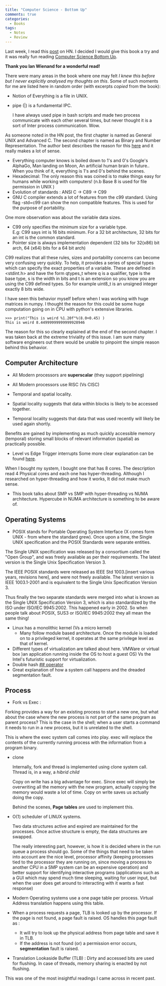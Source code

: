 ```yaml
---
title: "Computer Science - Bottom Up"
comments: true
categories:
  - Books
tags:
  - Notes
  - Review
---
```


Last week, I read this [post](https://news.ycombinator.com/item?id=13249675) on HN. I decided I would give this book a try and it was really fun reading  [Computer Science Bottom Up](https://www.bottomupcs.com/
).

 **Thank you Ian Wienand for a wonderful read!**

There were many areas in the book where one may felt *I knew this before but I never explicitly analysed my thoughts on this*. Some of such moments for me are listed here in random order (with excerpts _copied_ from the book):

* Notion of Everything is a file in UNIX.
* pipe (|) is a fundamental IPC.

  I have always used pipe in bash scripts and made two process communicate with each other several times, but never thought it is a sort of Inter process communication. Wow.

As someone noted in the HN post, the first chapter is named as General UNIX and Advanced C. The second chapter is named as Binary and Number Representation. The author best describes the reason for this [here](https://news.ycombinator.com/item?id=7611874) and it really makes a lot of sense.

* Everything computer knows is boiled down to 1's and 0's
  Google's AlphaGo, Man landing on Moon, An artificial human brain in future.. When you think of it, everything is 1's and 0's behind the scenes.
* Hexadecimal: The only reason this was coined is to make things easy for humans while working with computers! (n.b Base 8 is used for file permission in UNIX )
* Evolution of standards : ANSI C -> C89 -> C99
* GNU C compiler extends a lot of features from the c99 standard. Using flag -std=c99 can show the non compatible features. This is used for the purpose of portability.

One more observation was about the variable data sizes.

* C99 only specifies the minimum size for a variable type.  
E.g: C99 says int is 16 bits minimum. For a 32 bit architecture, 32 bits for an int is the common standard.
* Pointer size is always implementation dependent (32 bits for 32(x86) bit arch, 64 (x64) bits for a 64 bit arch)

C99 realizes that all these rules, sizes and portability concerns can become very confusing very quickly. To help, it provides a series of special types which can specify the exact properties of a variable. These are defined in <stdint.h> and have the form qtypes_t where q is a qualifier, type is the base type, s is the width in bits and t is
an extension so you know you are using the C99 defined types.
So for example uint8_t is an unsigned integer exactly 8 bits wide.  

I have seen this behavior myself before when I was working with huge matrices in numpy. I thought the reason for this could be some huge computation going on in CPU with python's extensive libraries.

    >>> print("This is weird %1.20f"%(8.0+0.45) )
    This is weird 8.44999999999999928946

 The reason for this so clearly explained at the end of the second chapter. I was taken back at the extreme triviality of this issue. I am sure many software engineers out there would be unable to pinpoint the simple reason behind this behavior.

## Computer Architecture

* All Modern processors are **superscalar** (they support pipelining)
* All Modern processors use RISC (Vs CISC)

* Temporal and spatial locality.
 *  Spatial locality suggests that data within blocks is likely to be accessed together.
 * Temporal locality suggests that data that was used recently will likely be used again shortly.

 Benefits are gained by implementing as much quickly accessible memory (temporal) storing small blocks of relevant information (spatial) as practically possible.

* Level vs Edge Trigger interrupts
  Some more clear explanation can be found [here](https://www.quora.com/What-are-the-key-differences-between-edge-triggered-and-level-triggered-interrupts).

When I bought my system, I bought one that has 8 cores. The description read 4 Physical cores and each one has hyper-threading. Although I researched on hyper-threading and how it works, It did not make much sense.
* This book talks about SMP vs SMP with hyper-threading vs NUMA architecture. Hypercube in NUMA architecture is something to be aware of.

## Operating Systems

* POSIX stands for Portable Operating System Interface (X comes form UNIX - from where the standard grew). Once upon a time, the Single UNIX specification and the POSIX Standards were separate entities.

The Single UNIX specification was released by a consortium called the "Open Group", and was freely available as per their requirements. The latest version is the Single Unix Specification Version 3.

The IEEE POSIX standards were released as IEEE Std 1003.[insert various years, revisions here], and were not freely available. The latest version is IEEE 1003.1-2001 and is equivalent to the Single Unix Specification Version 3.

Thus finally the two separate standards were merged into what is known as the Single UNIX Specification Version 3, which is also standardized by the ISO under ISO/IEC 9945:2002. This happened early in 2002. So when people talk about POSIX, SUS3 or ISO/IEC 9945:2002 they all mean the same thing!

* Linux has a monolithic kernel (Vs a micro kernel)
  * Many follow module based architecture. Once the module is loaded on to a privileged kernel, it operates at the same privilege level as that of kernel.
* Different types of virtualization are talked about here. VMWare or virtual box )an application running inside the OS to host a guest OS) Vs the Intel's futuristic support for virtualization.
* Double hash [## operator](http://en.cppreference.com/w/cpp/preprocessor/replace#.23_and_.23.23_operators)
* Great explanation of how a system call happens and the dreaded segmentation fault.  

## Process
* Fork vs Exec :

 Forking provides a way for an existing process to start a new one, but what about the case where the new process is not part of the same program as parent process? This is the case in the shell; when a user starts a command it needs to run in a new process, but it is unrelated to the shell.

 This is where the exec system call comes into play. exec will replace the contents of the currently running process with the information from a program binary.

* clone

  Internally, fork and thread is implemented using clone system call. Thread is, in a way, a _hibrid child_

  Copy on write has a big advantage for exec. Since exec will simply be overwriting all the memory with the new program, actually copying the memory would waste a lot of time. Copy on write saves us actually doing the copy.

  Behind the scenes, **Page tables** are used to implement this.

* O(1) scheduler of LINUX systems.

  Two data structures active and expired are maintained for the processes. Once active structure is empty, the data structures are swapped.

  The really interesting part, however, is how it is decided where in the run queue a process should go. Some of the things that need to be taken into account are the nice level, processor affinity (keeping processes tied to the processor they are running on, since moving a process to another CPU in a SMP system can be an expensive operation) and better support for identifying interactive programs (applications such as a GUI which may spend much time sleeping, waiting for user input, but when the user does get around to interacting with it wants a fast response)

* Modern Operating systems use a one page table per process. Virtual Address translation happens using this table.

* When a process requests a page, TLB is looked up by the processor. If the page is not found, a page fault is raised. OS handles this page fault as :
  * It will try to look up the physical address from page table and save it in TLB.
  * If the address is not found (or) a permission error occurs, **segmentation** fault is raised.

* Translation Lookaside Buffer (TLB) : Dirty and accessed bits are used for flushing. In case of threads, memory sharing is enacted by not flushing.

This was one of the most insightful readings I came across in recent past.
